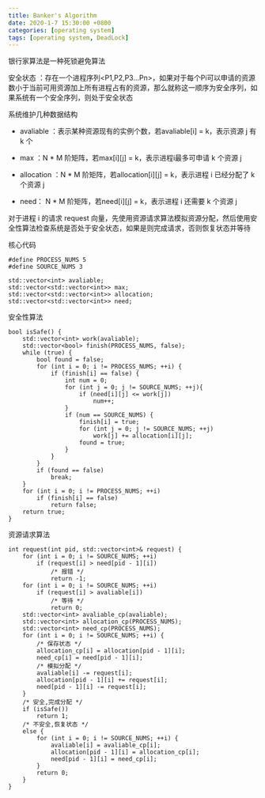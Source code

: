 ```yaml
---
title: Banker's Algorithm
date: 2020-1-7 15:30:00 +0800
categories: [operating system]
tags: [operating system, DeadLock]
---
```


银行家算法是一种死锁避免算法

安全状态 ：存在一个进程序列<P1,P2,P3...Pn>，如果对于每个Pi可以申请的资源数小于当前可用资源加上所有进程占有的资源，那么就称这一顺序为安全序列，如果系统有一个安全序列，则处于安全状态

系统维护几种数据结构
* avaliable ：表示某种资源现有的实例个数，若avaliable[i] = k，表示资源 j 有 k 个

* max ：N * M 阶矩阵，若max[i][j] = k，表示进程i最多可申请 k 个资源 j

* allocation ：N * M 阶矩阵，若allocation[i][j] = k，表示进程 i 已经分配了 k 个资源 j

* need： N * M 阶矩阵，若need[i][j] = k，表示进程 i 还需要 k 个资源 j

对于进程 i 的请求 request 向量，先使用资源请求算法模拟资源分配，然后使用安全性算法检查系统是否处于安全状态，如果是则完成请求，否则恢复状态并等待

核心代码
```
#define PROCESS_NUMS 5
#define SOURCE_NUMS 3

std::vector<int> avaliable;
std::vector<std::vector<int>> max;
std::vector<std::vector<int>> allocation;
std::vector<std::vector<int>> need;
```

安全性算法
```
bool isSafe() {
	std::vector<int> work(avaliable);
	std::vector<bool> finish(PROCESS_NUMS, false);
	while (true) {
		bool found = false;
		for (int i = 0; i != PROCESS_NUMS; ++i) {
			if (finish[i] == false) {
				int num = 0;
				for (int j = 0; j != SOURCE_NUMS; ++j){
					if (need[i][j] <= work[j])
						num++;
				}		
				if (num == SOURCE_NUMS) {
					finish[i] = true;
					for (int j = 0; j != SOURCE_NUMS; ++j)
						work[j] += allocation[i][j];
					found = true;
				}
			}
		}
		if (found == false)
			break;
	}
	for (int i = 0; i != PROCESS_NUMS; ++i)
		if (finish[i] == false)
			return false;
	return true;
}
```

资源请求算法
```
int request(int pid, std::vector<int>& request) {
	for (int i = 0; i != SOURCE_NUMS; ++i)
		if (request[i] > need[pid - 1][i])
			/* 报错 */
			return -1;
	for (int i = 0; i != SOURCE_NUMS; ++i)
		if (request[i] > avaliable[i])
			/* 等待 */
			return 0;
	std::vector<int> avaliable_cp(avaliable);
	std::vector<int> allocation_cp(PROCESS_NUMS);
	std::vector<int> need_cp(PROCESS_NUMS);
	for (int i = 0; i != SOURCE_NUMS; ++i) {
		/* 保存状态 */
		allocation_cp[i] = allocation[pid - 1][i];
		need_cp[i] = need[pid - 1][i];
		/* 模拟分配 */
		avaliable[i] -= request[i];
		allocation[pid - 1][i] += request[i];
		need[pid - 1][i] -= request[i];
	}
	/* 安全,完成分配 */
	if (isSafe())
		return 1;
	/* 不安全,恢复状态 */
	else {
		for (int i = 0; i != SOURCE_NUMS; ++i) {
			avaliable[i] = avaliable_cp[i];
			allocation[pid - 1][i] = allocation_cp[i];
			need[pid - 1][i] = need_cp[i];
		}
		return 0;
	}
}
```